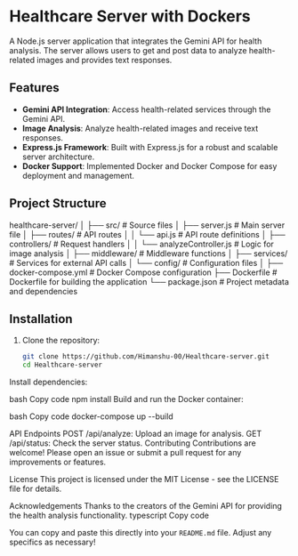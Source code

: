# Healthcare Server with Dockers

A Node.js server application that integrates the Gemini API for health analysis. The server allows users to get and post data to analyze health-related images and provides text responses.

## Features

- **Gemini API Integration**: Access health-related services through the Gemini API.
- **Image Analysis**: Analyze health-related images and receive text responses.
- **Express.js Framework**: Built with Express.js for a robust and scalable server architecture.
- **Docker Support**: Implemented Docker and Docker Compose for easy deployment and management.

## Project Structure

healthcare-server/ │ ├── src/ # Source files │ ├── server.js # Main server file │ ├── routes/ # API routes │ │ └── api.js # API route definitions │ ├── controllers/ # Request handlers │ │ └── analyzeController.js # Logic for image analysis │ ├── middleware/ # Middleware functions │ ├── services/ # Services for external API calls │ └── config/ # Configuration files │ ├── docker-compose.yml # Docker Compose configuration ├── Dockerfile # Dockerfile for building the application └── package.json # Project metadata and dependencies



## Installation

1. Clone the repository:

   ```bash
   git clone https://github.com/Himanshu-00/Healthcare-server.git
   cd Healthcare-server

Install dependencies:

bash
Copy code
npm install
Build and run the Docker container:

bash
Copy code
docker-compose up --build



API Endpoints
POST /api/analyze: Upload an image for analysis.
GET /api/status: Check the server status.
Contributing
Contributions are welcome! Please open an issue or submit a pull request for any improvements or features.

License
This project is licensed under the MIT License - see the LICENSE file for details.

Acknowledgements
Thanks to the creators of the Gemini API for providing the health analysis functionality.
typescript
Copy code

You can copy and paste this directly into your `README.md` file. Adjust any specifics as necessary!